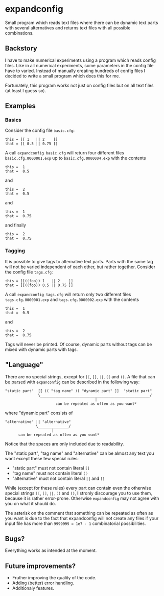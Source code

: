 # expandconfig
Small program which reads text files where there can be dynamic text
parts with several alternatives and returns text files with all
possible combinations.

## Backstory
I have to make numerical experiments using a program which reads config
files.
Like in all numerical experiments, some parameters in the config file
have to varied.
Instead of manually creating hundreds of config files I decided to
write a small program which does this for me.

Fortunately, this program works not just on config files but on all
text files (at least I guess so).

## Examples
### Basics
Consider the config file `basic.cfg`:

    this = [[ 1   || 2    ]]
    that = [[ 0.5 || 0.75 ]]

A call `expandconfig basic.cfg` will return four different files
`basic.cfg.0000001.exp` up to `basic.cfg.0000004.exp` with the contents

    this =  1   
    that =  0.5 

and

    this =  2    
    that =  0.5 

and

    this =  1   
    that =  0.75  

and finally

    this =  2    
    that =  0.75 

### Tagging
It is possible to give tags to alternative text parts.
Parts with the same tag will not be varied independent of each other,
but rather together.
Consider the config file `tags.cfg`:

    this = [[((foo)) 1   || 2    ]]
    that = [[((foo)) 0.5 || 0.75 ]]

A call `expandconfig tags.cfg` will return only two different files
`tags.cfg.0000001.exp` and `tags.cfg.0000002.exp` with the contents

    this =  1   
    that =  0.5 

and

    this =  2    
    that =  0.75 

Tags will never be printed.
Of course, dynamic parts without tags can be mixed with dynamic
parts with tags.

## "Language"

There are no special strings, except for `[[`, `]]`, `||`, `((`
and `))`.
A file that can be parsed with `expanconfig` can be described in
the following way:

    "static part"  [[ (( "tag name" )) "dynamic part" ]]  "static part"
                   \__________________________________________________/
                                             |
                           can be repeated as often as you want*

where "dynamic part" consists of

    "alternative" || "alternative"
                  \______________/
                         |
          can be repeated as often as you want*

Notice that the spaces are only included due to readability.

The "static part", "tag name" and "alternative" can be almost any
text you want except these few special rules:

 - "static part" must not contain literal `[[`
 - "tag name" must not contain literal `))`
 - "alternative" must not contain literal `||` and `]]`

While (except for these rules) every part can contain even the otherwise
special strings `[[`, `]]`, `||`, `((` and `))`, I stronly discourage
you to use them, because it is rather error-prone.
Otherwise `expandconfig` may not agree with you on what it should do.

The asterisk on the comment that something can be repeated as often as
you want is due to the fact that expandconfig will not create any
files if your input file has more than `9999999 = 1e7 - 1`
combinatorial possibilities.

## Bugs?
Everything works as intended at the moment.

## Future improvements?
 - Fruther improving the quality of the code.
 - Adding (better) error handling.
 - Additionaly features.

